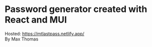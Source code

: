 # Password generator created with React and MUI
Hosted: https://mtlastpass.netlify.app/ \
By Max Thomas
